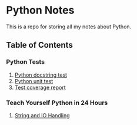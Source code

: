 # Python Notes

This is a repo for storing all my notes about Python.

## Table of Contents

### Python Tests

1. [Python docstring test](testing/python_docstring_test.markdown)
2. [Python unit test](testing/python_unit_test.markdown)
3. [Test coverage report](testing/code_coverage_test.markdown)


### Teach Yourself Python in 24 Hours

1. [String and IO Handling](python_24/string_and_io.markdown)



